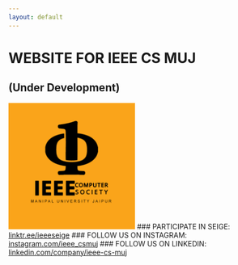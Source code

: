 ```yaml
---
layout: default
---
```


# WEBSITE FOR IEEE CS MUJ
## (Under Development)
<img src="assets/img/logo.png" alt="IEEE CS MUJ" width="250" height="250">
### PARTICIPATE IN SEIGE:
<a href="https://linktr.ee/ieeeseige">linktr.ee/ieeeseige</a>
### FOLLOW US ON INSTAGRAM: 
<a href="https://www.instagram.com/ieee_csmuj">instagram.com/ieee_csmuj</a>
### FOLLOW US ON LINKEDIN:
<a href="https://www.linkedin.com/company/ieee-cs-muj/">linkedin.com/company/ieee-cs-muj</a>
